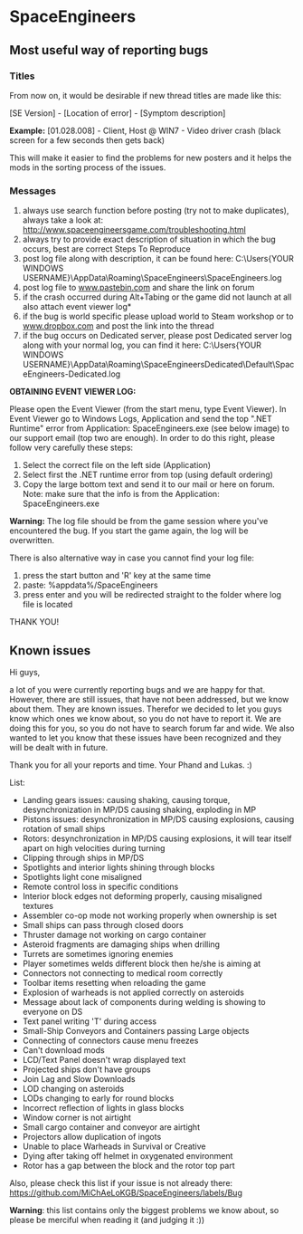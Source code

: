 # SpaceEngineers

## Most useful way of reporting bugs

### Titles

From now on, it would be desirable if new thread titles are made like this: 

[SE Version] - [Location of error] - [Symptom description]

**Example:** [01.028.008] - Client, Host @ WIN7 - Video driver crash (black screen for a few seconds then gets back)

This will make it easier to find the problems for new posters and it helps the mods in the sorting process of the issues.

### Messages

1. always use search function before posting (try not to make duplicates), always take a look at: http://www.spaceengineersgame.com/troubleshooting.html
2. always try to provide exact description of situation in which the bug occurs, best are correct Steps To Reproduce
3. post log file along with description, it can be found here: C:\Users\{YOUR WINDOWS USERNAME}\AppData\Roaming\SpaceEngineers\SpaceEngineers.log
4. post log file to www.pastebin.com and share the link on forum
5. if the crash occurred during Alt+Tabing or the game did not launch at all also attach event viewer log*
6. if the bug is world specific please upload world to Steam workshop or to www.dropbox.com and post the link into the thread
7. if the bug occurs on Dedicated server, please post Dedicated server log along with your normal log, you can find it here: C:\Users\{YOUR WINDOWS USERNAME}\AppData\Roaming\SpaceEngineersDedicated\Default\SpaceEngineers-Dedicated.log



**OBTAINING EVENT VIEWER LOG:**

Please open the Event Viewer (from the start menu, type Event Viewer). In Event Viewer go to Windows Logs, Application and send the top ".NET Runtime" error from Application: SpaceEngineers.exe (see below image) to our support email (top two are enough).
In order to do this right, please follow very carefully these steps:

1. Select the correct file on the left side (Application)
2. Select first the .NET runtime error from top (using default ordering)
3. Copy the large bottom text and send it to our mail or here on forum. Note: make sure that the info is from the Application: SpaceEngineers.exe

**Warning:** The log file should be from the game session where you've encountered the bug. If you start the game again, the log will be overwritten.

There is also alternative way in case you cannot find your log file:

1. press the start button and 'R' key at the same time
2. paste: %appdata%/SpaceEngineers
3. press enter and you will be redirected straight to the folder where log file is located

THANK YOU!



## Known issues

Hi guys,

a lot of you were currently reporting bugs and we are happy for that. However, there are still issues, that have not been addressed, but we know about them. They are known issues. Therefor we decided to let you guys know which ones we know about, so you do not have to report it. We are doing this for you, so you do not have to search forum far and wide. We also wanted to let you know that these issues have been recognized and they will be dealt with in future.

Thank you for all your reports and time. Your Phand and Lukas. :)

List:

- Landing gears issues: causing shaking, causing torque, desynchronization in MP/DS causing shaking, exploding in MP
- Pistons issues: desynchronization in MP/DS causing explosions, causing rotation of small ships
- Rotors: desynchronization in MP/DS causing explosions, it will tear itself apart on high velocities during turning
- Clipping through ships in MP/DS
- Spotlights and interior lights shining through blocks
- Spotlights light cone misaligned
- Remote control loss in specific conditions
- Interior block edges not deforming properly, causing misaligned textures
- Assembler co-op mode not working properly when ownership is set
- Small ships can pass through closed doors
- Thruster damage not working on cargo container
- Asteroid fragments are damaging ships when drilling
- Turrets are sometimes ignoring enemies
- Player sometimes welds different block then he/she is aiming at
- Connectors not connecting to medical room correctly
- Toolbar items resetting when reloading the game
- Explosion of warheads is not applied correctly on asteroids
- Message about lack of components during welding is showing to everyone on DS
- Text panel writing 'T' during access
- Small-Ship Conveyors and Containers passing Large objects
- Connecting of connectors cause menu freezes
- Can't download mods
- LCD/Text Panel doesn't wrap displayed text
- Projected ships don't have groups
- Join Lag and Slow Downloads
- LOD changing on asteroids
- LODs changing to early for round blocks
- Incorrect reflection of lights in glass blocks
- Window corner is not airtight
- Small cargo container and conveyor are airtight
- Projectors allow duplication of ingots
- Unable to place Warheads in Survival or Creative 
- Dying after taking off helmet in oxygenated environment
- Rotor has a gap between the block and the rotor top part

Also, please check this list if your issue is not already there: https://github.com/MiChAeLoKGB/SpaceEngineers/labels/Bug

**Warning**: this list contains only the biggest problems we know about, so please be merciful when reading it (and judging it :))
